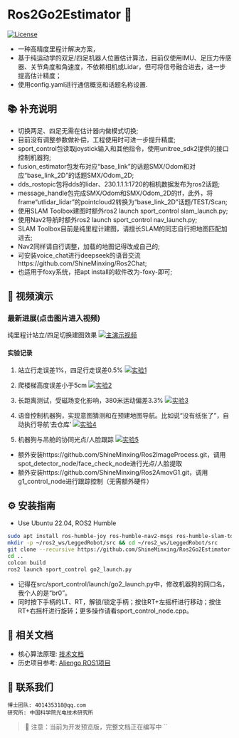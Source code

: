 # Ros2Go2Estimator 🦾
[![License](https://img.shields.io/badge/License-MIT-blue.svg)](LICENSE)

- 一种高精度里程计解决方案，
- 基于纯运动学的双足/四足机器人位置估计算法，目前仅使用IMU、足压力传感器、关节角度和角速度，不依赖相机或Lidar，但可将信号融合进去，进一步提高估计精度；
- 使用config.yaml进行通信概览和话题名称设置.

## 📚 补充说明
- 切换两足、四足无需在估计器内做模式切换;
- 目前没有调整参数做补偿，工程使用时可进一步提升精度;
- sport_control包读取joystick输入和其他指令，使用unitree_sdk2提供的接口控制机器狗;
- fusion_estimator包发布对应“base_link”的话题SMX/Odom和对应“base_link_2D”的话题SMX/Odom_2D;
- dds_rostopic包将dds的lidar、230.1.1.1:1720的相机数据发布为ros2话题;
- message_handle包完成SMX/Odom和SMX/Odom_2D的tf，此外，将frame“utlidar_lidar”的pointcloud2转换为“base_link_2D”话题/TEST/Scan;
- 使用SLAM Toolbox建图时额外ros2 launch sport_control slam_launch.py;
- 使用Nav2导航时额外ros2 launch sport_control nav_launch.py;
- SLAM Toolbox目前是纯里程计建图，请擅长SLAM的同志自行把地图匹配加进去;
- Nav2同样请自行调整，加载的地图记得改成自己的;
- 可安装voice_chat进行deepseek的语音交流https://github.com/ShineMinxing/Ros2Chat;
- 也适用于foxy系统，把apt install的软件改为-foxy-即可;

## 🎥 视频演示
### 最新进展(点击图片进入视频)
纯里程计站立/四足切换建图效果
[![主演示视频](https://i1.hdslb.com/bfs/archive/4f60453cb37ce5e4f593f03084dbecd0fdddc27e.jpg)](https://www.bilibili.com/video/BV1UtQfYJExu)

#### 实验记录
1. 站立行走误差1%，四足行走误差0.5%
[![实验1](https://i1.hdslb.com/bfs/archive/10e501bc7a93c77c1c3f41f163526b630b0afa3f.jpg)](https://www.bilibili.com/video/BV18Q9JYEEdn/)

2. 爬楼梯高度误差小于5cm
[![实验2](https://i0.hdslb.com/bfs/archive/c469a3dd37522f6b7dcdbdbb2c135be599eefa7b.jpg)](https://www.bilibili.com/video/BV1VV9ZYZEcH/)

3. 长距离测试，受磁场变化影响，380米运动偏差3.3%
[![实验3](https://i0.hdslb.com/bfs/archive/481731d2db755bbe087f44aeb3f48db29c159ada.jpg)](https://www.bilibili.com/video/BV1BhRAYDEsV/)

4. 语音控制机器狗，实现意图猜测和在预建地图导航。比如说“没有纸张了”，自动执行导航‘去仓库’
[![实验4](https://i2.hdslb.com/bfs/archive/5b95c6eda3b6c9c8e0ba4124c1af9f3da10f39d2.jpg)](https://www.bilibili.com/video/BV1HCQBYUEvk/)

5. 机器狗与吊舱的协同光点/人脸跟踪
[![实验5](https://i0.hdslb.com/bfs/archive/5496e9d0b40915c62b69701fd1e23af7d6ffe7de.jpg)](https://www.bilibili.com/video/BV1faG1z3EFF/)
- 额外安装https://github.com/ShineMinxing/Ros2ImageProcess.git，调用spot_detector_node/face_check_node进行光点/人脸提取
- 额外安装https://github.com/ShineMinxing/Ros2AmovG1.git，调用g1_control_node进行跟踪控制（无需额外硬件）

## ⚙️ 安装指南

- Use Ubuntu 22.04, ROS2 Humble
```bash
sudo apt install ros-humble-joy ros-humble-nav2-msgs ros-humble-slam-toolbox ros-humble-nav2-bringup python3-pip libopencv-dev ros-humble-cv-bridge
mkdir -p ~/ros2_ws/LeggedRobot/src && cd ~/ros2_ws/LeggedRobot/src
git clone --recursive https://github.com/ShineMinxing/Ros2Go2Estimator.git
cd ..
colcon build
ros2 launch sport_control go2_launch.py
```
- 记得在src/sport_control/launch/go2_launch.py中，修改机器狗的网口名，我个人的是“br0”。
- 同时按下手柄的LT、RT，解锁/锁定手柄；按住RT+左摇杆进行移动；按住RT+右摇杆进行旋转；更多操作请看sport_control_node.cpp。

## 📄 相关文档
- 核心算法原理: [技术文档](https://www.notion.so/Ros2Go2-1e3a3ea29e778044a4c9c35df4c27b22)
- 历史项目参考: [Aliengo ROS1项目](https://github.com/ShineMinxing/FusionEstimation.git)

## 📧 联系我们
``` 
博士团队: 401435318@qq.com  
研究所: 中国科学院光电技术研究所
```

> 📌 注意：当前为开发预览版，完整文档正在编写中
``
